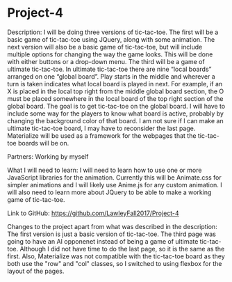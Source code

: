 # Project-4

Description: 
I will be doing three versions of tic-tac-toe. The first will be a basic game of tic-tac-toe using JQuery, along with some animation. The next version will also be a basic game of tic-tac-toe, but will include multiple options for changing the way the game looks. This will be done with either buttons or a drop-down menu. The third will be a game of ultimate tic-tac-toe. In ultimate tic-tac-toe there are nine “local boards” arranged on one “global board”. Play starts in the middle and wherever a turn is taken indicates what local board is played in next. For example, if an X is placed in the local top right from the middle global board section, the O must be placed somewhere in the local board of the top right section of the global board. The goal is to get tic-tac-toe on the global board. I will have to include some way for the players to know what board is active, probably by changing the background color of that board. I am not sure if I can make an ultimate tic-tac-toe board, I may have to reconsider the last page. Materialize will be used as a framework for the webpages that the tic-tac-toe boards will be on.

Partners: Working by myself

What I will need to learn: 
I will need to learn how to use one or more JavaScript libraries for the animation. Currently this will be Animate.css for simpler animations and I will likely use Anime.js for any custom animation. I will also need to learn more about JQuery to be able to make a working game of tic-tac-toe.

Link to GitHub:
https://github.com/LawleyFall2017/Project-4


Changes to the project apart from what was described in the description:
The first version is just a basic version of tic-tac-toe. The third page was going to have an AI opponenet instead of being a game of ultimate tic-tac-toe. Although I did not have time to do the last page, so it is the same as the first. Also, Materialize was not compatible with the tic-tac-toe board as they both use the "row" and "col" classes, so I switched to using flexbox for the layout of the pages.
